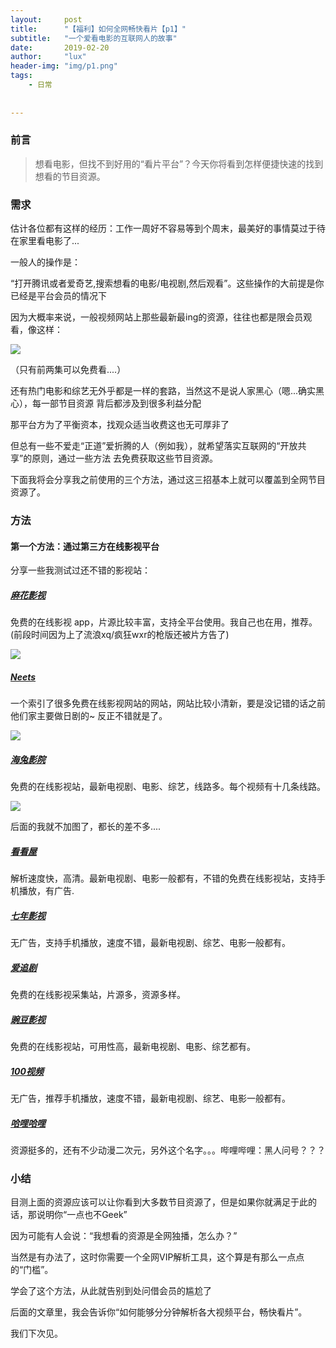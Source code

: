 ```yaml
---
layout:     post
title:      "【福利】如何全网畅快看片【p1】"
subtitle:   "一个爱看电影的互联网人的故事"
date:       2019-02-20
author:     "lux"
header-img: "img/p1.png"
tags:
    - 日常
    
    
---
```


### 前言

>想看电影，但找不到好用的“看片平台”？今天你将看到怎样便捷快速的找到想看的节目资源。


### 需求
估计各位都有这样的经历：工作一周好不容易等到个周末，最美好的事情莫过于待在家里看电影了...


一般人的操作是：

“打开腾讯或者爱奇艺,搜索想看的电影/电视剧,然后观看”。这些操作的大前提是你已经是平台会员的情况下
 
因为大概率来说，一般视频网站上那些最新最ing的资源，往往也都是限会员观看，像这样：

![](https://ws1.sinaimg.cn/large/e66b0ffcly1g0dtetosr7j20zq0h0412.jpg)

（只有前两集可以免费看....）

还有热门电影和综艺无外乎都是一样的套路，当然这不是说人家黑心（嗯...确实黑心），每一部节目资源
背后都涉及到很多利益分配

那平台方为了平衡资本，找观众适当收费这也无可厚非了

但总有一些不爱走“正道”爱折腾的人（例如我），就希望落实互联网的“开放共享”的原则，通过一些方法
去免费获取这些节目资源。

下面我将会分享我之前使用的三个方法，通过这三招基本上就可以覆盖到全网节目资源了。

### 方法

#### 第一个方法：通过第三方在线影视平台

分享一些我测试过还不错的影视站：

##### [麻花影视](http://www.mahua.cc/)
免费的在线影视 app，片源比较丰富，支持全平台使用。我自己也在用，推荐。
(前段时间因为上了流浪xq/疯狂wxr的枪版还被片方告了)

![](https://ws1.sinaimg.cn/large/e66b0ffcly1g0duckd54mj20ru0gjgnm.jpg)

##### [Neets](https://neets.cc/)
一个索引了很多免费在线影视网站的网站，网站比较小清新，要是没记错的话之前他们家主要做日剧的~ 反正不错就是了。

![](https://ws1.sinaimg.cn/large/e66b0ffcly1g0du9hjo9pj20xj0g3alx.jpg)

##### [海兔影院](http://www.haitum.com/)
免费的在线影视站，最新电视剧、电影、综艺，线路多。每个视频有十几条线路。

![](https://ws1.sinaimg.cn/large/e66b0ffcly1g0dui5mdb1j20mw0djndh.jpg)

后面的我就不加图了，都长的差不多....

##### [看看屋](https://www.kankanwu.com/)
解析速度快，高清。最新电视剧、电影一般都有，不错的免费在线影视站，支持手机播放，有广告.

##### [七年影视](http://www.qinian.cc/)
无广告，支持手机播放，速度不错，最新电视剧、综艺、电影一般都有。

##### [爱追剧](http://www.aizhuiju.com/)
免费的在线影视采集站，片源多，资源多样。

##### [豌豆影视](https://www.wandouys.com/)
免费的在线影视站，可用性高，最新电视剧、电影、综艺都有。

##### [100视频](https://www.100sp.com/)
无广告，推荐手机播放，速度不错，最新电视剧、综艺、电影一般都有。

##### [哈哩哈哩](https://www.halihali.tv/)
资源挺多的，还有不少动漫二次元，另外这个名字。。。哔哩哔哩：黑人问号？？？

### 小结

目测上面的资源应该可以让你看到大多数节目资源了，但是如果你就满足于此的话，那说明你“一点也不Geek”

因为可能有人会说：“我想看的资源是全网独播，怎么办？” 

当然是有办法了，这时你需要一个全网VIP解析工具，这个算是有那么一点点的“门槛”。

学会了这个方法，从此就告别到处问借会员的尴尬了

后面的文章里，我会告诉你“如何能够分分钟解析各大视频平台，畅快看片”。

我们下次见。